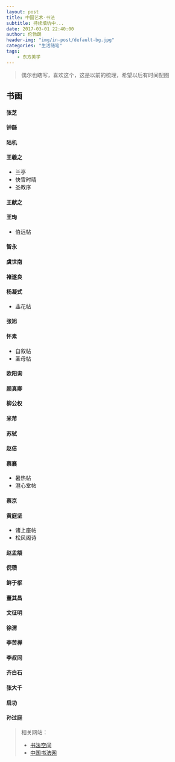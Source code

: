 ```yaml
---
layout: post
title: 中国艺术-书法
subtitle: 持续填坑中...
date: 2017-03-01 22:40:00
author: 伦勃朗
header-img: "img/in-post/default-bg.jpg"
categories: "生活随笔"
tags:
    - 东方美学
---
```


> 偶尔也瞎写，喜欢这个，这是以前的梳理，希望以后有时间配图
<!-- more -->

## 书画


#### 张芝

#### 钟繇

#### 陆机<!-- more -->

#### 王羲之
- 兰亭
- 快雪时晴
- 圣教序

#### 王献之

#### 王珣
- 伯远帖

#### 智永
#### 虞世南
#### 褚遂良
#### 杨凝式
- 韭花帖

#### 张旭


#### 怀素
* 自叙帖
* 圣母帖

#### 欧阳询
#### 颜真卿
#### 柳公权

#### 米芾
#### 苏轼
#### 赵佶

#### 蔡襄
- 暑热帖
- 澄心堂帖

#### 蔡京

#### 黄庭坚
* 诸上座帖
* 松风阁诗

#### 赵孟頫
#### 倪瓒
#### 鲜于枢

#### 董其昌
#### 文征明
#### 徐渭

#### 李苦禅
#### 李叔同
#### 齐白石
#### 张大千
#### 启功

#### 孙过庭

> 相关网站：  
> - [书法空间](http://www.9610.com/)  
> - [中国书法网](http://www.9610.com/)
